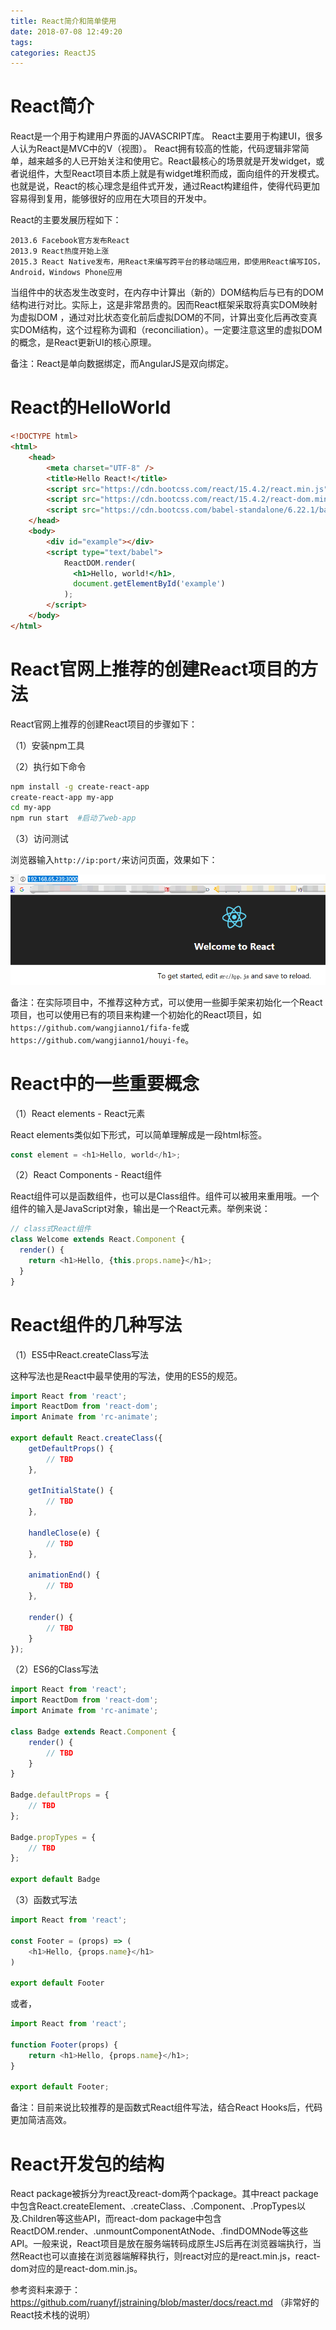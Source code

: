 ```yaml
---
title: React简介和简单使用
date: 2018-07-08 12:49:20
tags:
categories: ReactJS
---
```


# React简介

React是一个用于构建用户界面的JAVASCRIPT库。 React主要用于构建UI，很多人认为React是MVC中的V（视图）。 React拥有较高的性能，代码逻辑非常简单，越来越多的人已开始关注和使用它。React最核心的场景就是开发widget，或者说组件，大型React项目本质上就是有widget堆积而成，面向组件的开发模式。也就是说，React的核心理念是组件式开发，通过React构建组件，使得代码更加容易得到复用，能够很好的应用在大项目的开发中。

React的主要发展历程如下：

```
2013.6 Facebook官方发布React
2013.9 React热度开始上涨
2015.3 React Native发布，用React来编写跨平台的移动端应用，即使用React编写IOS，Android，Windows Phone应用
```

当组件中的状态发生改变时，在内存中计算出（新的）DOM结构后与已有的DOM结构进行对比。实际上，这是非常昂贵的。因而React框架采取将真实DOM映射为虚拟DOM ，通过对比状态变化前后虚拟DOM的不同，计算出变化后再改变真实DOM结构，这个过程称为调和（reconciliation）。一定要注意这里的虚拟DOM的概念，是React更新UI的核心原理。

备注：React是单向数据绑定，而AngularJS是双向绑定。

# React的HelloWorld

```html
<!DOCTYPE html>
<html>
    <head>
        <meta charset="UTF-8" />
        <title>Hello React!</title>
        <script src="https://cdn.bootcss.com/react/15.4.2/react.min.js"></script>
        <script src="https://cdn.bootcss.com/react/15.4.2/react-dom.min.js"></script>
        <script src="https://cdn.bootcss.com/babel-standalone/6.22.1/babel.min.js"></script>
    </head>
    <body>
        <div id="example"></div>
        <script type="text/babel">
            ReactDOM.render(
              <h1>Hello, world!</h1>,
              document.getElementById('example')
            );
        </script>
    </body>
</html>
```

# React官网上推荐的创建React项目的方法

React官网上推荐的创建React项目的步骤如下：

（1）安装npm工具

（2）执行如下命令

```bash
npm install -g create-react-app
create-react-app my-app
cd my-app
npm run start  #启动了web-app
```

（3）访问测试

浏览器输入`http://ip:port/`来访问页面，效果如下：

![](/images/react_1_1.png)

备注：在实际项目中，不推荐这种方式，可以使用一些脚手架来初始化一个React项目，也可以使用已有的项目来构建一个初始化的React项目，如`https://github.com/wangjianno1/fifa-fe`或`https://github.com/wangjianno1/houyi-fe`。

# React中的一些重要概念

（1）React elements  - React元素

React elements类似如下形式，可以简单理解成是一段html标签。

```javascript
const element = <h1>Hello, world</h1>;
```

（2）React Components  - React组件

React组件可以是函数组件，也可以是Class组件。组件可以被用来重用哦。一个组件的输入是JavaScript对象，输出是一个React元素。举例来说：

```javascript
// class式React组件
class Welcome extends React.Component {
  render() {
    return <h1>Hello, {this.props.name}</h1>;
  }
}
```

# React组件的几种写法

（1）ES5中React.createClass写法

这种写法也是React中最早使用的写法，使用的ES5的规范。

```javascript
import React from 'react';
import ReactDom from 'react-dom';
import Animate from 'rc-animate';

export default React.createClass({
    getDefaultProps() {
        // TBD
    },

    getInitialState() {
        // TBD
    },

    handleClose(e) {
        // TBD
    },

    animationEnd() {
        // TBD
    },

    render() {
        // TBD
    }
});
```

（2）ES6的Class写法

```javascript
import React from 'react';
import ReactDom from 'react-dom';
import Animate from 'rc-animate';

class Badge extends React.Component {
    render() {
        // TBD
    }
}

Badge.defaultProps = {
    // TBD
};

Badge.propTypes = {
    // TBD  
};

export default Badge
```

（3）函数式写法

```javascript
import React from 'react';

const Footer = (props) => (
    <h1>Hello, {props.name}</h1>
)

export default Footer
```

或者，

```javascript
import React from 'react';

function Footer(props) {
    return <h1>Hello, {props.name}</h1>;
}

export default Footer;
```

备注：目前来说比较推荐的是函数式React组件写法，结合React Hooks后，代码更加简洁高效。

# React开发包的结构

React package被拆分为react及react-dom两个package。其中react package中包含React.createElement、.createClass、.Component、.PropTypes以及.Children等这些API，而react-dom package中包含ReactDOM.render、.unmountComponentAtNode、.findDOMNode等这些API。一般来说，React项目是放在服务端转码成原生JS后再在浏览器端执行，当然React也可以直接在浏览器端解释执行，则react对应的是react.min.js，react-dom对应的是react-dom.min.js。

参考资料来源于：
https://github.com/ruanyf/jstraining/blob/master/docs/react.md （非常好的React技术栈的说明）
